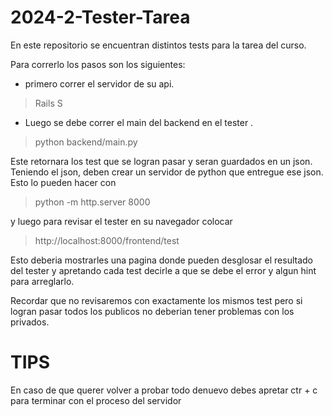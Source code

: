 # 2024-2-Tester-Tarea

En este repositorio se encuentran distintos tests para la tarea del curso.

Para correrlo los pasos son los siguientes:


* primero correr el servidor de su api.
>Rails S

* Luego se debe correr el main del backend en el tester .

>python backend/main.py

Este retornara los test que se logran pasar y seran guardados en un json. Teniendo el json, deben crear un servidor de python que entregue ese json. Esto lo pueden hacer con 

>python -m http.server 8000

y luego para revisar el tester en su navegador colocar 

> http://localhost:8000/frontend/test

Esto deberia mostrarles una pagina donde pueden desglosar el resultado del tester y apretando cada test decirle a que se debe el error y algun hint para arreglarlo.

Recordar que no revisaremos con exactamente los mismos test pero si logran pasar todos los publicos no deberian tener problemas con los privados.

# TIPS
En caso de que querer volver a probar todo denuevo debes apretar ctr + c para terminar con el proceso del servidor
